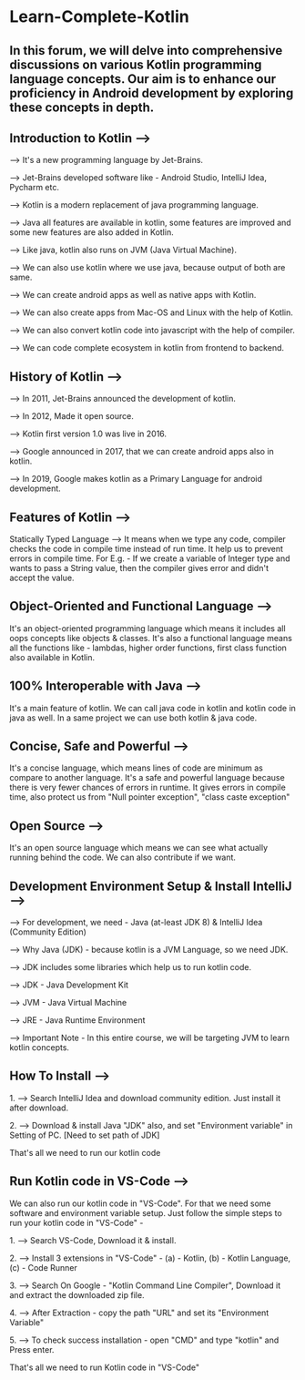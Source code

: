 # Learn-Complete-Kotlin
<h2>In this forum, we will delve into comprehensive discussions on various Kotlin programming language concepts.
Our aim is to enhance our proficiency in Android development by exploring these concepts in depth.</h2>

<h2>Introduction to Kotlin --></h2>
<p>--> It's a new programming language by Jet-Brains.</p>
<p>--> Jet-Brains developed software like - Android Studio, IntelliJ Idea, Pycharm etc.</p>
<p>--> Kotlin is a modern replacement of java programming language.</p>
<p>--> Java all features are available in kotlin, some features are improved and some new features are also added in Kotlin.</p>
<p>--> Like java, kotlin also runs on JVM (Java Virtual Machine).</p>
<p>--> We can also use kotlin where we use java, because output of both are same.</p>
<p>--> We can create android apps as well as native apps with Kotlin.</p>
<p>--> We can also create apps from Mac-OS and Linux with the help of Kotlin.</p>
<p>--> We can also convert kotlin code into javascript with the help of compiler.</p>
<p>--> We can code complete ecosystem in kotlin from frontend to backend.</p>

<h2>History of Kotlin --></h2>
<p>--> In 2011, Jet-Brains announced the development of kotlin.</p>
<p>--> In 2012, Made it open source.</p>
<p>--> Kotlin first version 1.0 was live in 2016.</p>
<p>--> Google announced in 2017, that we can create android apps also in kotlin.</p>
<p>--> In 2019, Google makes kotlin as a Primary Language for android development.</p>

<h2>Features of Kotlin --></h2>
<p>Statically Typed Language --> It means when we type any code, compiler checks the code in compile time instead of run time. 
It help us to prevent errors in compile time. For E.g. - If we create a variable of Integer type and wants to pass a String 
value, then the compiler gives error and didn't accept the value.</p>

<h2>Object-Oriented and Functional Language --></h2>
<p>It's an object-oriented programming language which means it includes all oops concepts like objects & classes. It's also a functional 
language means all the functions like - lambdas, higher order functions, first class function also available in Kotlin.</p>

<h2>100% Interoperable with Java --></h2>
<p>It's a main feature of kotlin. We can call java code in kotlin and kotlin code in java as well. 
In a same project we can use both kotlin & java code.</p>

<h2>Concise, Safe and Powerful --></h2>
<p>It's a concise language, which means lines of code are minimum as compare to another language. It's a safe and powerful language 
because there is very fewer chances of errors in runtime. It gives errors in compile time, also protect us from 
"Null pointer exception", "class caste exception"</p>

<h2>Open Source --></h2>
<p>It's an open source language which means we can see what actually running behind the code. We can also contribute if we want.</p>

<h2>Development Environment Setup & Install IntelliJ --></h2>
<p>--> For development, we need - Java (at-least JDK 8) & IntelliJ Idea (Community Edition)</p>
<p>--> Why Java (JDK) - because kotlin is a JVM Language, so we need JDK.</p>
<p>--> JDK includes some libraries which help us to run kotlin code.</p>
<p>--> JDK - Java Development Kit</p>
<p>--> JVM - Java Virtual Machine</p>
<p>--> JRE - Java Runtime Environment</p>
<p>--> Important Note - In this entire course, we will be targeting JVM to learn kotlin concepts.</p>
<h2>How To Install --></h2>
<p>1. --> Search IntelliJ Idea and download community edition. Just install it after download.</p>
<p>2. --> Download & install Java "JDK" also, and set "Environment variable" in Setting of PC. [Need to set path of JDK]</p>
<p>That's all we need to run our kotlin code</p>
<h2>Run Kotlin code in VS-Code --></h2>
<p>We can also run our kotlin code in "VS-Code". For that we need some software and environment variable setup. 
Just follow the simple steps to run your kotlin code in "VS-Code" -</p>
<p>1. --> Search VS-Code, Download it & install.</p>
<p>2. --> Install 3 extensions in "VS-Code" - (a) - Kotlin, (b) - Kotlin Language, (c) - Code Runner</p>
<p>3. --> Search On Google - "Kotlin Command Line Compiler", Download it and extract the downloaded zip file.</p>
<p>4. --> After Extraction - copy the path "URL" and set its "Environment Variable"</p>
<p>5. --> To check success installation - open "CMD" and type "kotlin" and Press enter.</p>
<p>That's all we need to run Kotlin code in "VS-Code"</p>